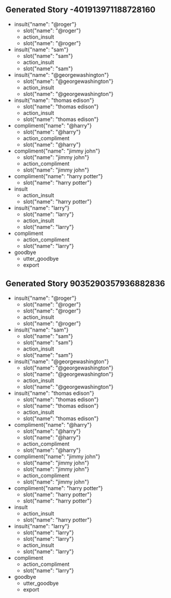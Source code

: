 ## Generated Story -401913971188728160
* insult{"name": "@roger"}
    - slot{"name": "@roger"}
    - action_insult
    - slot{"name": "@roger"}
* insult{"name": "sam"}
    - slot{"name": "sam"}
    - action_insult
    - slot{"name": "sam"}
* insult{"name": "@georgewashington"}
    - slot{"name": "@georgewashington"}
    - action_insult
    - slot{"name": "@georgewashington"}
* insult{"name": "thomas edison"}
    - slot{"name": "thomas edison"}
    - action_insult
    - slot{"name": "thomas edison"}
* compliment{"name": "@harry"}
    - slot{"name": "@harry"}
    - action_compliment
    - slot{"name": "@harry"}
* compliment{"name": "jimmy john"}
    - slot{"name": "jimmy john"}
    - action_compliment
    - slot{"name": "jimmy john"}
* compliment{"name": "harry potter"}
    - slot{"name": "harry potter"}
* insult
    - action_insult
    - slot{"name": "harry potter"}
* insult{"name": "larry"}
    - slot{"name": "larry"}
    - action_insult
    - slot{"name": "larry"}
* compliment
    - action_compliment
    - slot{"name": "larry"}
* goodbye
    - utter_goodbye
    - export
## Generated Story 9035290357936882836
* insult{"name": "@roger"}
    - slot{"name": "@roger"}
    - slot{"name": "@roger"}
    - action_insult
    - slot{"name": "@roger"}
* insult{"name": "sam"}
    - slot{"name": "sam"}
    - slot{"name": "sam"}
    - action_insult
    - slot{"name": "sam"}
* insult{"name": "@georgewashington"}
    - slot{"name": "@georgewashington"}
    - slot{"name": "@georgewashington"}
    - action_insult
    - slot{"name": "@georgewashington"}
* insult{"name": "thomas edison"}
    - slot{"name": "thomas edison"}
    - slot{"name": "thomas edison"}
    - action_insult
    - slot{"name": "thomas edison"}
* compliment{"name": "@harry"}
    - slot{"name": "@harry"}
    - slot{"name": "@harry"}
    - action_compliment
    - slot{"name": "@harry"}
* compliment{"name": "jimmy john"}
    - slot{"name": "jimmy john"}
    - slot{"name": "jimmy john"}
    - action_compliment
    - slot{"name": "jimmy john"}
* compliment{"name": "harry potter"}
    - slot{"name": "harry potter"}
    - slot{"name": "harry potter"}
* insult
    - action_insult
    - slot{"name": "harry potter"}
* insult{"name": "larry"}
    - slot{"name": "larry"}
    - slot{"name": "larry"}
    - action_insult
    - slot{"name": "larry"}
* compliment
    - action_compliment
    - slot{"name": "larry"}
* goodbye
    - utter_goodbye
    - export
